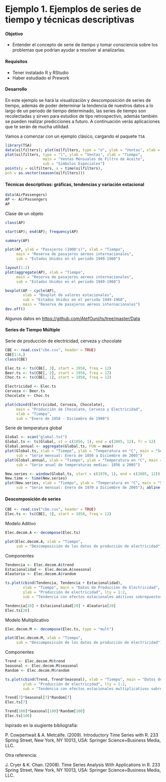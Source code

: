 # Ejemplo 1. Ejemplos de series de tiempo y técnicas descriptivas

#### Objetivo

- Entender el concepto de serie de tiempo y tomar consciencia sobre los problemas que podrían ayudar a resolver al analizarlas.

#### Requisitos 
- Tener instalado R y RStudio
- Haber estudiado el Prework

####  Desarrollo
En este ejemplo se hará la visualización y descomposición de series de tiempo, además de poder determinar la tendencia de nuestros datos a lo largo de un periodo de tiempo determinado, las series de tiempo son recolectadas y sirven para estudios de tipo retrospectivo, además también se pueden realizar predicciones a futuro. A continuación verás aplicaciones que te serán de mucha utilidad.
 
Vamos a comenzar con un ejemplo clásico, cargando el paquete `TSA`

```R
library(TSA)
data(oilfilters); plot(oilfilters, type = "o", ylab = "Ventas", xlab = "Tiempo", main = "Ventas Mesuales ")
plot(oilfilters, type = "l", ylab = "Ventas", xlab = "Tiempo",
                 main = "Ventas Mensuales de Filtro de Aceite",
                 sub = "Símbolos Especiales")
points(y = oilfilters, x = time(oilfilters),
pch = as.vector(season(oilfilters)))
```

#### Técnicas descriptivas: gráficas, tendencias y variación estacional

```R
data(AirPassengers)
AP <- AirPassengers
AP
```

Clase de un objeto

```R
class(AP)

start(AP); end(AP); frequency(AP)

summary(AP)

plot(AP, ylab = "Pasajeros (1000's)", xlab = "Tiempo", 
     main = "Reserva de pasajeros aéreos internacionales", 
     sub = "Estados Unidos en el periodo 1949-1960")
```

```R
layout(1:2)
plot(aggregate(AP), xlab = "Tiempo",
     main = "Reserva de pasajeros aéreos internacionales", 
     sub = "Estados Unidos en el periodo 1949-1960")

boxplot(AP ~ cycle(AP),
        xlab = "Boxplot de valores estacionales",
        sub = "Estados Unidos en el periodo 1949-1960",
        main = "Reserva de pasajeros aéreos internacionales")
dev.off()
```

Algunos datos en https://github.com/AtefOuni/ts/tree/master/Data

#### Series de Tiempo Múltiple

Serie de producción de electricidad, cerveza y chocolate

```R
CBE <- read.csv("cbe.csv", header = TRUE)
CBE[1:4,]
class(CBE)

Elec.ts <- ts(CBE[, 3], start = 1958, freq = 12)
Beer.ts <- ts(CBE[, 2], start = 1958, freq = 12)
Choc.ts <- ts(CBE[, 1], start = 1958, freq = 12)

Electricidad <- Elec.ts
Cerveza <- Beer.ts
Chocolate <- Choc.ts

plot(cbind(Electricidad, Cerveza, Chocolate), 
     main = "Producción de Chocolate, Cerveza y Electricidad", 
     xlab = "Tiempo",
     sub = "Enero de 1958 - Diciembre de 1990")
```

Serie de temperatura global

```R
Global <- scan("global.txt")
Global.ts <- ts(Global, st = c(1856, 1), end = c(2005, 12), fr = 12)
Global.annual <- aggregate(Global.ts, FUN = mean)
plot(Global.ts, xlab = "Tiempo", ylab = "Temperatura en °C", main = "Serie de Temperatura Global",
     sub = "Serie mensual: Enero de 1856 a Diciembre de 2005")
plot(Global.annual, xlab = "Tiempo", ylab = "Temperatura en °C", main = "Serie de Temperatura Global",
     sub = "Serie anual de temperaturas medias: 1856 a 2005")
```

```R
New.series <- window(Global.ts, start = c(1970, 1), end = c(2005, 12)) 
New.time <- time(New.series)
plot(New.series, xlab = "Tiempo", ylab = "Temperatura en °C", main = "Serie de Temperatura Global",
     sub = "Serie mensual: Enero de 1970 a Diciembre de 2005"); abline(reg = lm(New.series ~ New.time))
```

#### Descomposición de series

```R
CBE <- read.csv("cbe.csv", header = TRUE)
Elec.ts <- ts(CBE[, 3], start = 1958, freq = 12)
```

Modelo Aditivo

```R
Elec.decom.A <- decompose(Elec.ts)

plot(Elec.decom.A, xlab = "Tiempo", 
     sub = "Descomposición de los datos de producción de electricidad")
```

Componentes

```R
Tendencia <- Elec.decom.A$trend
Estacionalidad <- Elec.decom.A$seasonal
Aleatorio <- Elec.decom.A$random

ts.plot(cbind(Tendencia, Tendencia + Estacionalidad), 
        xlab = "Tiempo", main = "Datos de Producción de Electricidad", 
        ylab = "Producción de electricidad", lty = 1:2,
        sub = "Tendencia con efectos estacionales aditivos sobrepuestos")

Tendencia[20] + Estacionalidad[20] + Aleatorio[20]
Elec.ts[20]
```

Modelo Multiplicativo

```R
Elec.decom.M <- decompose(Elec.ts, type = "mult")

plot(Elec.decom.M, xlab = "Tiempo", 
     sub = "Descomposición de los datos de producción de electricidad")
```

Componentes

```R
Trend <- Elec.decom.M$trend
Seasonal <- Elec.decom.M$seasonal
Random <- Elec.decom.M$random

ts.plot(cbind(Trend, Trend*Seasonal), xlab = "Tiempo", main = "Datos de Producción de Electricidad", 
        ylab = "Producción de electricidad", lty = 1:2,
        sub = "Tendencia con efectos estacionales multiplicativos sobrepuestos")

Trend[7]*Seasonal[7]*Random[7]
Elec.ts[7]

Trend[100]*Seasonal[100]*Random[100]
Elec.ts[100]
```

Inpirado en la siugiente bibliografía:

P. Cowpertwait & A. Metcalfe. (2009). Introductory Time Series with R. 233 Spring Street, New York, NY 10013, USA: Springer Science+Business Media, LLC.

Otra referencia:

J. Cryer & K. Chan. (2008). Time Series Analysis With Applications in R. 233 Spring Street, New York, NY 10013, USA: Springer Science+Business Media, LLC.

